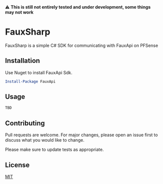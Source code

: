 :warning: **This is still not entirely tested and under development, some things may not work**

# FauxSharp

FauxSharp is a simple C# SDK for communicating with FauxApi on PFSense

## Installation

Use Nuget to install FauxApi Sdk.

```powershell
Install-Package FauxApi
```

## Usage

```csharp
TBD
```

## Contributing
Pull requests are welcome. For major changes, please open an issue first to discuss what you would like to change.

Please make sure to update tests as appropriate.

## License
[MIT](https://choosealicense.com/licenses/mit/)
